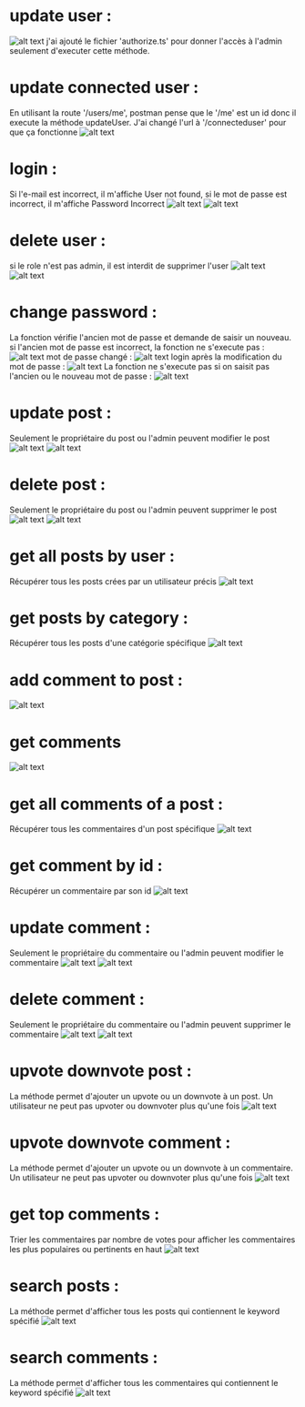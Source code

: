 # update user : 
![alt text](updateUser.png)
j'ai ajouté le fichier 'authorize.ts' pour donner l'accès à l'admin seulement d'executer cette méthode.

# update connected user :
En utilisant la route '/users/me', postman pense que le '/me' est un id donc il execute la méthode updateUser. J'ai changé l'url à '/connecteduser' pour que ça fonctionne
![alt text](updateConnectedUser.png)

# login :
Si l'e-mail est incorrect, il m'affiche User not found,
si le mot de passe est incorrect, il m'affiche Password Incorrect
![alt text](<login denied.png>)
![alt text](<login password incorrect.png>)

# delete user :
si le role n'est pas admin, il est interdit de supprimer l'user
![alt text](<deleteUser forbidden.png>) ![alt text](deleteUser.png)

# change password :
La fonction vérifie l'ancien mot de passe et demande de saisir un nouveau.
si l'ancien mot de passe est incorrect, la fonction ne s'execute pas :
![alt text](<changePassword incorrect.png>)
mot de passe changé :
![alt text](changePassword.png)
login après la modification du mot de passe :
![alt text](<login after password change.png>)
La fonction ne s'execute pas si on saisit pas l'ancien ou le nouveau mot de passe :
![alt text](<password required.png>)

# update post :
Seulement le propriétaire du post ou l'admin peuvent modifier le post 
![alt text](<updatePost forbidden.png>) 
![alt text](updatePost.png)

# delete post :
Seulement le propriétaire du post ou l'admin peuvent supprimer le post 
![alt text](<deletePost forbidden.png>)
![alt text](deletePost.png) 

# get all posts by user :
Récupérer tous les posts crées par un utilisateur précis
![alt text](getAllPostsByUser.png)

# get posts by category :
Récupérer tous les posts d'une catégorie spécifique 
![alt text](getPostsByCategory-1.png)

# add comment to post :
![alt text](addCommentToPost.png)

# get comments
![alt text](getComments.png)

# get all comments of a post :
Récupérer tous les commentaires d'un post spécifique 
![alt text](getallCommentsPost.png)

# get comment by id :
Récupérer un commentaire par son id
![alt text](getCommentById.png)

# update comment :
Seulement le propriétaire du commentaire ou l'admin peuvent modifier le commentaire
 ![alt text](<updateComment forbidden.png>)
 ![alt text](updateComment.png)

 # delete comment :
 Seulement le propriétaire du commentaire ou l'admin peuvent supprimer le commentaire
 ![alt text](<deleteComment forbidden.png>)
 ![alt text](deleteComment.png) 

 # upvote downvote post :
 La méthode permet d'ajouter un upvote ou un downvote à un post. Un utilisateur ne peut pas upvoter ou downvoter plus qu'une fois
 ![alt text](<updownvote post.png>)

 # upvote downvote comment :
 La méthode permet d'ajouter un upvote ou un downvote à un commentaire. Un utilisateur ne peut pas upvoter ou downvoter plus qu'une fois
 ![alt text](updownvoteComment.png)

 # get top comments :
 Trier les commentaires par nombre de votes pour afficher les commentaires les plus populaires ou pertinents en haut
 ![alt text](getTopComments.png)

 # search posts :
 La méthode permet d'afficher tous les posts qui contiennent le keyword spécifié
 ![alt text](searchPost.png)

 # search comments :
 La méthode permet d'afficher tous les commentaires qui contiennent le keyword spécifié
 ![alt text](searchComment.png)
